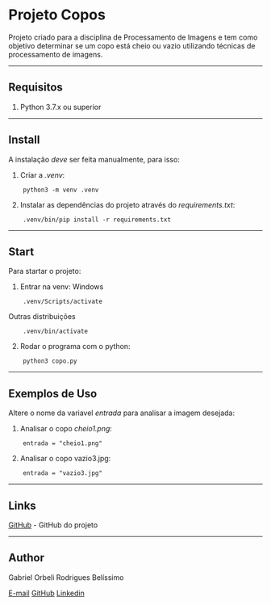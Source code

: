 # Projeto Copos
Projeto criado para a disciplina de Processamento de Imagens e tem como objetivo determinar se um copo está cheio ou vazio utilizando técnicas de processamento de imagens.

---
## Requisitos
1) Python 3.7.x ou superior

---
## Install
A instalação *deve* ser feita manualmente, para isso:
1) Criar a *.venv*: 
```
    python3 -m venv .venv
```
2) Instalar as dependências do projeto através do *requirements.txt*:
```
    .venv/bin/pip install -r requirements.txt
```

---
## Start
Para startar o projeto:
1) Entrar na venv:
Windows
```
    .venv/Scripts/activate
```
Outras distribuições
```
    .venv/bin/activate
```
2) Rodar o programa com o python:
```
    python3 copo.py
```

---
## Exemplos de Uso
Altere o nome da variavel *entrada* para analisar a imagem desejada:
1) Analisar o copo *cheio1.png*:
```
    entrada = "cheio1.png"
```
2) Analisar o copo vazio3.jpg:
```
    entrada = "vazio3.jpg"
```

---
## Links
[GitHub](https://github.com/Orbeli/projeto-copos) - GitHub do projeto  

---
## Author
Gabriel Orbeli Rodrigues Belíssimo

[E-mail](mailto:gabriel.orbeli@gmail.com)
[GitHub](https://github.com/Orbeli)
[Linkedin](https://www.linkedin.com/in/gabriel-orbeli-436815171/)